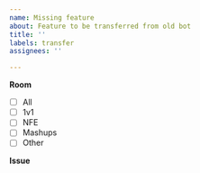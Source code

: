 ```yaml
---
name: Missing feature
about: Feature to be transferred from old bot
title: ''
labels: transfer
assignees: ''

---
```


__Room__
- [ ] All
- [ ] 1v1
- [ ] NFE
- [ ] Mashups
- [ ] Other

__Issue__

